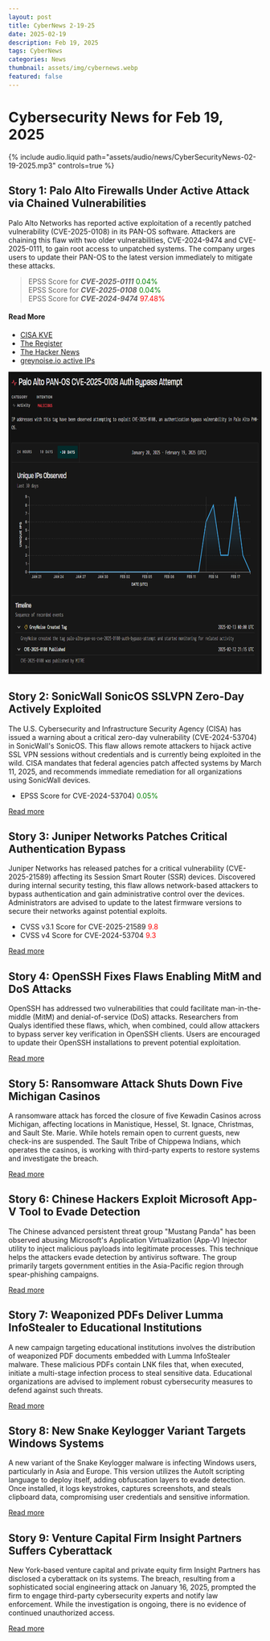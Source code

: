 ```yaml
---
layout: post
title: CyberNews 2-19-25
date: 2025-02-19
description: Feb 19, 2025
tags: CyberNews
categories: News
thumbnail: assets/img/cybernews.webp
featured: false
---
```


# Cybersecurity News for Feb 19, 2025

<div class="row mt-3">
    <div class="col-sm mt-3 mt-md-0">
        {% include audio.liquid path="assets/audio/news/CyberSecurityNews-02-19-2025.mp3" controls=true %}
    </div>
</div>


## Story 1: Palo Alto Firewalls Under Active Attack via Chained Vulnerabilities

Palo Alto Networks has reported active exploitation of a recently patched vulnerability (CVE-2025-0108) in its PAN-OS software. Attackers are chaining this flaw with two older vulnerabilities, CVE-2024-9474 and CVE-2025-0111, to gain root access to unpatched systems. The company urges users to update their PAN-OS to the latest version immediately to mitigate these attacks.

> EPSS Score for ***CVE-2025-0111***<span style="color:green"> 0.04%</span>  
> EPSS Score for ***CVE-2025-0108***<span style="color:green"> 0.04%</span>  
> EPSS Score for ***CVE-2024-9474***<span style="color:red"> 97.48%</span>

#### Read More
- <a href="https://www.cisa.gov/news-events/alerts/2025/02/18/cisa-adds-two-known-exploited-vulnerabilities-catalog" target="_blank">CISA KVE</a>
- <a href="https://www.theregister.com/2025/02/19/palo_alto_firewall_attack/" target="_blank">The Register</a>
- <a href="https://thehackernews.com/2025/02/cisa-adds-palo-alto-networks-and.html" target="_blank">The Hacker News</a>
- <a href="https://www.greynoise.io/blog/greynoise-observes-active-exploitation-of-pan-os-authentication-bypass-vulnerability-cve-2025-0108#GreyNoise" target="_blank">greynoise.io active IPs</a>  

<img src="/assets/img/security/paloalto_cve2025-0108.png" width="800" height="600">


## Story 2: SonicWall SonicOS SSLVPN Zero-Day Actively Exploited

The U.S. Cybersecurity and Infrastructure Security Agency (CISA) has issued a warning about a critical zero-day vulnerability (CVE-2024-53704) in SonicWall's SonicOS. This flaw allows remote attackers to hijack active SSL VPN sessions without credentials and is currently being exploited in the wild. CISA mandates that federal agencies patch affected systems by March 11, 2025, and recommends immediate remediation for all organizations using SonicWall devices.

- EPSS Score for CVE-2024-53704)<span style="color:green"> 0.05%</span>
 

[Read more](https://cybersecuritynews.com/sonicwall-sonicos-sslvpn-rce-vulnerability-actively-exploited-in-the-wild/)

## Story 3: Juniper Networks Patches Critical Authentication Bypass

Juniper Networks has released patches for a critical vulnerability (CVE-2025-21589) affecting its Session Smart Router (SSR) devices. Discovered during internal security testing, this flaw allows network-based attackers to bypass authentication and gain administrative control over the devices. Administrators are advised to update to the latest firmware versions to secure their networks against potential exploits.

- CVSS v3.1 Score for CVE-2025-21589<span style="color:red"> 9.8</span>
- CVSS v4 Score for CVE-2024-53704<span style="color:red"> 9.3</span>

[Read more](https://www.bleepingcomputer.com/news/security/juniper-patches-critical-auth-bypass-in-session-smart-routers/)

## Story 4: OpenSSH Fixes Flaws Enabling MitM and DoS Attacks

OpenSSH has addressed two vulnerabilities that could facilitate man-in-the-middle (MitM) and denial-of-service (DoS) attacks. Researchers from Qualys identified these flaws, which, when combined, could allow attackers to bypass server key verification in OpenSSH clients. Users are encouraged to update their OpenSSH installations to prevent potential exploitation.

[Read more](https://www.csoonline.com/article/3827268/openssh-fixes-two-flaws-that-enable-a-man-in-the-middle-attack-and-denial-of-service.html)

## Story 5: Ransomware Attack Shuts Down Five Michigan Casinos

A ransomware attack has forced the closure of five Kewadin Casinos across Michigan, affecting locations in Manistique, Hessel, St. Ignace, Christmas, and Sault Ste. Marie. While hotels remain open to current guests, new check-ins are suspended. The Sault Tribe of Chippewa Indians, which operates the casinos, is working with third-party experts to restore systems and investigate the breach.

[Read more](https://www.securitymagazine.com/articles/101395-ransomware-attack-hits-5-michigan-casinos-shuts-them-down)

## Story 6: Chinese Hackers Exploit Microsoft App-V Tool to Evade Detection

The Chinese advanced persistent threat group "Mustang Panda" has been observed abusing Microsoft's Application Virtualization (App-V) Injector utility to inject malicious payloads into legitimate processes. This technique helps the attackers evade detection by antivirus software. The group primarily targets government entities in the Asia-Pacific region through spear-phishing campaigns.

[Read more](https://www.bleepingcomputer.com/news/security/chinese-hackers-abuse-microsoft-app-v-tool-to-evade-antivirus/)

## Story 7: Weaponized PDFs Deliver Lumma InfoStealer to Educational Institutions

A new campaign targeting educational institutions involves the distribution of weaponized PDF documents embedded with Lumma InfoStealer malware. These malicious PDFs contain LNK files that, when executed, initiate a multi-stage infection process to steal sensitive data. Educational organizations are advised to implement robust cybersecurity measures to defend against such threats.

[Read more](https://cybersecuritynews.com/weaponized-pdf-documents-deliver-lumma-infostealer/)

## Story 8: New Snake Keylogger Variant Targets Windows Systems

A new variant of the Snake Keylogger malware is infecting Windows users, particularly in Asia and Europe. This version utilizes the AutoIt scripting language to deploy itself, adding obfuscation layers to evade detection. Once installed, it logs keystrokes, captures screenshots, and steals clipboard data, compromising user credentials and sensitive information.

[Read more](https://www.theregister.com/2025/02/19/new_snake_keylogger_infects_windows/)

## Story 9: Venture Capital Firm Insight Partners Suffers Cyberattack

New York-based venture capital and private equity firm Insight Partners has disclosed a cyberattack on its systems. The breach, resulting from a sophisticated social engineering attack on January 16, 2025, prompted the firm to engage third-party cybersecurity experts and notify law enforcement. While the investigation is ongoing, there is no evidence of continued unauthorized access.

[Read more](https://www.bleepingcomputer.com/news/security/venture-capital-giant-insight-partners-hit-by-cyberattack/)
